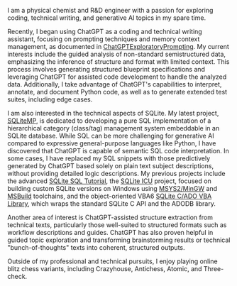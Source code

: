 I am a physical chemist and R&D engineer with a passion for exploring coding, technical writing, and generative AI topics in my spare time.

Recently, I began using ChatGPT as a coding and technical writing assistant, focusing on prompting techniques and memory context management, as documented in [ChatGPTExploratoryPrompting][]. My current interests include the guided analysis of non-standard semistructured data, emphasizing the inference of structure and format with limited context. This process involves generating structured blueprint specifications and leveraging ChatGPT for assisted code development to handle the analyzed data. Additionally, I take advantage of ChatGPT's capabilities to interpret, annotate, and document Python code, as well as to generate extended test suites, including edge cases.

I am also interested in the technical aspects of SQLite. My latest project, [SQLiteMP][], is dedicated to developing a pure SQL implementation of a hierarchical category (class/tag) management system embeddable in an SQLite database. While SQL can be more challenging for generative AI compared to expressive general-purpose languages like Python, I have discovered that ChatGPT is capable of semantic SQL code interpretation. In some cases, I have replaced my SQL snippets with those predictively generated by ChatGPT based solely on plain text subject descriptions, without providing detailed logic descriptions. My previous projects include the advanced [SQLite SQL Tutorial][], the [SQLite ICU][] project, focused on building custom SQLite versions on Windows using [MSYS2/MinGW][MSYS2] and [MSBuild][] toolchains, and the object-oriented VBA6 [SQLite C/ADO VBA Library][SQLiteC for VBA], which wraps the standard SQLite C API and the ADODB library.

Another area of interest is ChatGPT-assisted structure extraction from technical texts, particularly those well-suited to structured formats such as workflow descriptions and guides. ChatGPT has also proven helpful in guided topic exploration and transforming brainstorming results or technical "bunch-of-thoughts" texts into coherent, structured outputs.

Outside of my professional and technical pursuits, I enjoy playing online blitz chess variants, including Crazyhouse, Antichess, Atomic, and Three-check.

<!-- References -->

[PChemGuy GitHub Pages]: https://pchemguy.github.io
[ChatGPTExploratoryPrompting]: https://github.com/pchemguy/ChatGPTExploratoryPrompting/
[SQLiteMP]: https://github.com/pchemguy/SQLiteMP/blob/main/README.md
[SQLite SQL Tutorial]: https://pchemguy.github.io/SQLite-SQL-Tutorial/
[SQLite ICU]: https://pchemguy.github.io/SQLite-ICU-MinGW/
[MSYS2]: https://msys2.org
[MSBuild]: https://learn.microsoft.com/visualstudio/msbuild/
[SQLiteC for VBA]: https://pchemguy.github.io/SQLiteC-for-VBA/